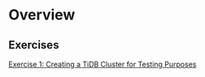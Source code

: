 # Overview
## Exercises
<a href="./text-lab/overview.md">Exercise 1: Creating a TiDB Cluster for Testing Purposes</a>